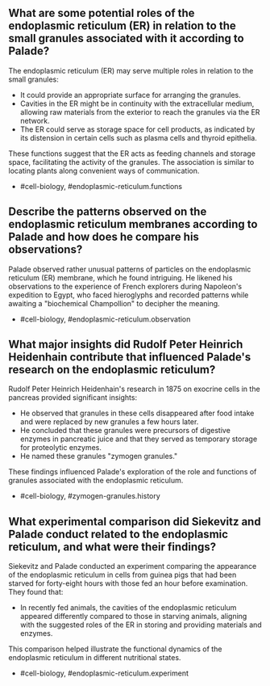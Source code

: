    
## What are some potential roles of the endoplasmic reticulum (ER) in relation to the small granules associated with it according to Palade?

The endoplasmic reticulum (ER) may serve multiple roles in relation to the small granules:
- It could provide an appropriate surface for arranging the granules.
- Cavities in the ER might be in continuity with the extracellular medium, allowing raw materials from the exterior to reach the granules via the ER network.
- The ER could serve as storage space for cell products, as indicated by its distension in certain cells such as plasma cells and thyroid epithelia.

These functions suggest that the ER acts as feeding channels and storage space, facilitating the activity of the granules. The association is similar to locating plants along convenient ways of communication.
  
- #cell-biology, #endoplasmic-reticulum.functions

## Describe the patterns observed on the endoplasmic reticulum membranes according to Palade and how does he compare his observations?

Palade observed rather unusual patterns of particles on the endoplasmic reticulum (ER) membrane, which he found intriguing. He likened his observations to the experience of French explorers during Napoleon's expedition to Egypt, who faced hieroglyphs and recorded patterns while awaiting a "biochemical Champollion" to decipher the meaning.

- #cell-biology, #endoplasmic-reticulum.observation

## What major insights did Rudolf Peter Heinrich Heidenhain contribute that influenced Palade's research on the endoplasmic reticulum?

Rudolf Peter Heinrich Heidenhain's research in 1875 on exocrine cells in the pancreas provided significant insights:
- He observed that granules in these cells disappeared after food intake and were replaced by new granules a few hours later.
- He concluded that these granules were precursors of digestive enzymes in pancreatic juice and that they served as temporary storage for proteolytic enzymes.
- He named these granules "zymogen granules."

These findings influenced Palade's exploration of the role and functions of granules associated with the endoplasmic reticulum.

- #cell-biology, #zymogen-granules.history    

## What experimental comparison did Siekevitz and Palade conduct related to the endoplasmic reticulum, and what were their findings?

Siekevitz and Palade conducted an experiment comparing the appearance of the endoplasmic reticulum in cells from guinea pigs that had been starved for forty-eight hours with those fed an hour before examination. They found that:
- In recently fed animals, the cavities of the endoplasmic reticulum appeared differently compared to those in starving animals, aligning with the suggested roles of the ER in storing and providing materials and enzymes.

This comparison helped illustrate the functional dynamics of the endoplasmic reticulum in different nutritional states.

- #cell-biology, #endoplasmic-reticulum.experiment